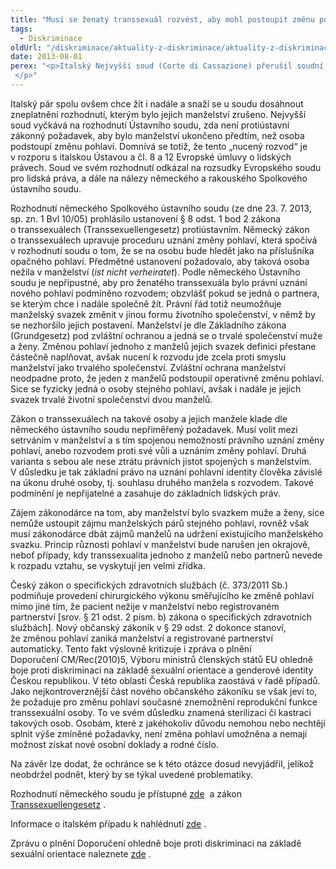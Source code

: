 ```yaml
---
title: "Musí se ženatý transsexuál rozvést, aby mohl postoupit změnu pohlaví? Rozhodne italský Ústavní soud."
tags:
  - Diskriminace
oldUrl: "/diskriminace/aktuality-z-diskriminace/aktuality-z-diskriminace-2013/musi-se-zenaty-transsexual-rozvest-aby-mohl-postoupit-zmenu-pohlavi-rozhodne-italsky-usta/"
date: 2013-08-01
perex: "<p>Italský Nejvyšší soud (Corte di Cassazione) přerušil soudní řízení, v němž řeší automatické ukončení manželství jednoho páru z důvodu, že manžel podstoupil změnu pohlaví.  </p>"
---
```


<!-- imported from the old website -->

<p class="align-blok">Italský pár spolu ovšem chce žít i nadále a snaží se u soudu dosáhnout zneplatnění rozhodnutí, kterým bylo jejich manželství zrušeno. Nejvyšší soud vyčkává na rozhodnutí Ústavního soudu, zda není protiústavní zákonný požadavek, aby bylo manželství ukončeno předtím, než osoba podstoupí změnu pohlaví. Domnívá se totiž, že tento „nucený rozvod“ je v rozporu s italskou Ústavou a čl. 8 a 12 Evropské úmluvy o lidských právech. Soud ve svém rozhodnutí odkázal na rozsudky Evropského soudu pro lidská práva, a dále na nálezy německého a rakouského Spolkového ústavního soudu. </p><p class="align-blok">Rozhodnutí německého Spolkového ústavního soudu (ze dne 23. 7. 2013, sp. zn. 1 Bvl 10/05) prohlásilo ustanovení § 8 odst. 1 bod 2 zákona o transsexuálech (Transsexuellengesetz) protiústavním. Německý zákon o transsexuálech upravuje proceduru uznání změny pohlaví, která spočívá v rozhodnutí soudu o tom, že se na osobu bude hledět jako na příslušníka opačného pohlaví. Předmětné ustanovení požadovalo, aby taková osoba nežila v manželství (<em>ist nicht verheiratet</em>). Podle německého Ústavního soudu je nepřípustné, aby pro ženatého transsexuála bylo právní uznání nového pohlaví podmíněno rozvodem; obzvlášť pokud se jedná o partnera, se kterým chce i nadále společně žít. Právní řád totiž neumožňuje manželský svazek změnit v jinou formu životního společenství, v němž by se nezhoršilo jejich postavení. Manželství je dle Základního zákona (Grundgesetz) pod zvláštní ochranou a jedná se o trvalé společenství muže a ženy. Změnou pohlaví jednoho z manželů jejich svazek definici přestane částečně naplňovat, avšak nucení k rozvodu jde zcela proti smyslu manželství jako trvalého společenství. Zvláštní ochrana manželství neodpadne proto, že jeden z manželů podstoupil operativně změnu pohlaví. Sice se fyzicky jedná o osoby stejného pohlaví, avšak i nadále je jejich svazek trvalé životní společenství dvou manželů.</p><p class="align-blok">Zákon o transsexuálech na takové osoby a jejich manžele klade dle německého ústavního soudu nepřiměřený požadavek. Musí volit mezi setrváním v manželství a s tím spojenou nemožností právního uznání změny pohlaví, anebo rozvodem proti své vůli a uznáním změny pohlaví. Druhá varianta s sebou ale nese ztrátu právních jistot spojených s manželstvím. V důsledku je tak základní právo na uznání pohlavní identity člověka závislé na úkonu druhé osoby, tj. souhlasu druhého manžela s rozvodem. Takové podmínění je nepřijatelné a zasahuje do základních lidských práv.</p><p class="align-blok">Zájem zákonodárce na tom, aby manželství bylo svazkem muže a ženy, sice nemůže ustoupit zájmu manželských párů stejného pohlaví, rovněž však musí zákonodárce dbát zájmů manželů na udržení existujícího manželského svazku. Princip různosti pohlaví v manželství bude narušen jen okrajově, neboť případy, kdy transsexualita jednoho z manželů nebo partnerů nevede k rozpadu vztahu, se vyskytují jen velmi zřídka.</p><p class="align-blok">Český zákon o specifických zdravotních službách (č. 373/2011 Sb.) podmiňuje provedení chirurgického výkonu směřujícího ke změně pohlaví mimo jiné tím, že pacient nežije v manželství nebo registrovaném partnerství [srov. § 21 odst. 2 písm. b) zákona o specifických zdravotních službách]. Nový občanský zákoník v § 29 odst. 2 dokonce stanoví, že změnou pohlaví zaniká manželství a registrované partnerství automaticky. Tento fakt výslovně kritizuje i zpráva o plnění Doporučení CM/Rec(2010)5, Výboru ministrů členských států EU ohledně boje proti diskriminaci na základě sexuální orientace a genderové identity Českou republikou. V této oblasti Česká republika zaostává v řadě případů. Jako nejkontroverznější část nového občanského zákoníku se však jeví to, že požaduje pro změnu pohlaví současné znemožnění reprodukční funkce transsexuální osoby. To ve svém důsledku znamená sterilizaci či kastraci takových osob. Osobám, které z jakéhokoliv důvodu nemohou nebo nechtějí splnit výše zmíněné požadavky, není změna pohlaví umožněna a nemají možnost získat nové osobní doklady a rodné číslo.</p><p class="align-blok">Na závěr lze dodat, že ochránce se k této otázce dosud nevyjádřil, jelikož neobdržel podnět, který by se týkal uvedené problematiky.</p><p class="align-blok">Rozhodnutí německého soudu je přístupné <a title="Otevření do nového okna" href="http://www.bundesverfassungsgericht.de/pressemitteilungen/bvg08-077.html" target="_blank">zde</a> <img alt="" src="https://www.ochrance.cz/typo3/ext/od_linkdesc/icons/external.gif" class="od_linkdesc_icon_external" /> a zákon <a title="Otevření do nového okna" href="http://www.gesetze-im-internet.de/tsg/BJNR016540980.html#BJNR016540980BJNG000200311" target="_blank">Transsexuellengesetz</a> <img alt="" src="https://www.ochrance.cz/typo3/ext/od_linkdesc/icons/external.gif" class="od_linkdesc_icon_external" />.</p><p class="align-blok">Informace o italském případu k nahlédnutí <a title="Otevření do nového okna" href="http://www.diritto24.ilsole24ore.com/civile/famiglia/primiPiani/2013/06/mutamento-sesso-annullamento-ex-lege.html" target="_blank">zde</a> <img alt="" src="https://www.ochrance.cz/typo3/ext/od_linkdesc/icons/external.gif" class="od_linkdesc_icon_external" />.</p><p class="align-blok">Zprávu o plnění Doporučení ohledně boje proti diskriminaci na základě sexuální orientace naleznete <a title="Otevření do nového okna" href="http://www.proudem.cz/" target="_blank">zde</a> <img alt="" src="https://www.ochrance.cz/typo3/ext/od_linkdesc/icons/external.gif" class="od_linkdesc_icon_external" />.</p>

